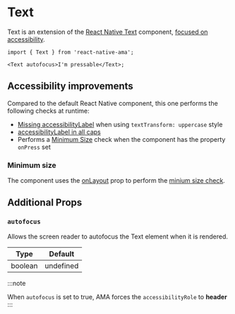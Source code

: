 # Text

Text is an extension of the [React Native Text](https://reactnative.dev/docs/text) component, [focused on accessibility](#accessibility-improvements).

```tsx
import { Text } from 'react-native-ama';

<Text autofocus>I'm pressable</Text>;
```
 
## Accessibility improvements

Compared to the default React Native component, this one performs the following checks at runtime:

- [Missing accessibilityLabel](../guidelines/uppercase-text.md#uppercase_text_no_accessibility_label) when using `textTransform: uppercase` style
- [accessibilityLabel in all caps](../guidelines/uppercase-text.md#uppercase_accessibility_label)
- Performs a [Minimum Size](../guidelines/minimum-size.md) check <DevOnly /> when the component has the property `onPress` set

### Minimum size

The component uses the [onLayout](https://reactnative.dev/docs/layoutevent) prop to perform the [minium size check](../guidelines/minimum-size.md).

## Additional Props

### `autofocus`

Allows the screen reader to autofocus the Text element when it is rendered.

| Type    | Default   |
|---------|-----------|
| boolean | undefined |

:::note

When `autofocus` is set to true, AMA forces the `accessibilityRole` to **header**
:::
